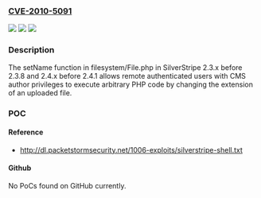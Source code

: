 ### [CVE-2010-5091](https://cve.mitre.org/cgi-bin/cvename.cgi?name=CVE-2010-5091)
![](https://img.shields.io/static/v1?label=Product&message=n%2Fa&color=blue)
![](https://img.shields.io/static/v1?label=Version&message=n%2Fa&color=blue)
![](https://img.shields.io/static/v1?label=Vulnerability&message=n%2Fa&color=brighgreen)

### Description

The setName function in filesystem/File.php in SilverStripe 2.3.x before 2.3.8 and 2.4.x before 2.4.1 allows remote authenticated users with CMS author privileges to execute arbitrary PHP code by changing the extension of an uploaded file.

### POC

#### Reference
- http://dl.packetstormsecurity.net/1006-exploits/silverstripe-shell.txt

#### Github
No PoCs found on GitHub currently.

